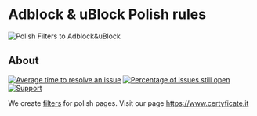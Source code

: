 # Adblock & uBlock Polish rules
![Polish Filters to Adblock&uBlock](https://www.certyficate.it/wp-content/uploads/2014/05/logo_ciemne-tło-jasne-litery.png)

## About

[![Average time to resolve an issue](http://isitmaintained.com/badge/resolution/MajkiIT/polish-ads-filter.svg)](http://isitmaintained.com/project/MajkiIT/polish-ads-filter "Average time to resolve an issue") [![Percentage of issues still open](http://isitmaintained.com/badge/open/MajkiIT/polish-ads-filter.svg)](http://isitmaintained.com/project/MajkiIT/polish-ads-filter "Percentage of issues still open") [![Support](https://img.shields.io/badge/Discord-Support%20team-6C88EE.svg)](https://discord.gg/6Hsxtzh)

We create [filters](https://www.certyficate.it/adblock/) for polish pages. Visit our page https://www.certyficate.it




